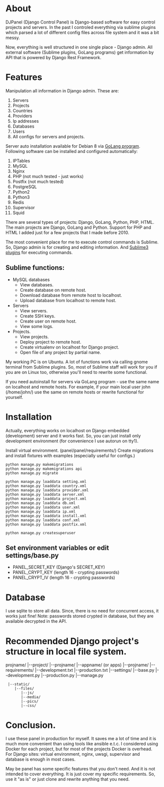 # About

DJPanel (Django Control Panel) is Django-based software for easy control projects and servers.
In the past I controled everything via sublime plugins which parsed a lot of different config files across file system and it was a bit messy.

Now, everything is well structured in one single place - Django admin. All external software (Sublime plugins, GoLang programs) get information by API that is powered by Django Rest Framework.

# Features

Manipulation all information in Django admin. These are:

1. Servers
2. Projects
3. Countries
4. Providers
5. Ip addresses
6. Databases
7. Users
8. All configs for servers and projects.

Server auto installation available for Debian 8 via [GoLang program](https://github.com/vladgr/DCPanel-golang).
Following software can be installed and configured automatically:

1. IPTables
2. MySQL
3. Nginx
4. PHP (not much tested - just works)
5. Postfix (not much tested)
6. PostgreSQL
7. Python2
8. Python3
9. Redis
10. Supervisor
11. Squid

There are several types of projects: Django, GoLang, Python, PHP, HTML. 
The main projects are Django, GoLang and Python. Support for PHP and HTML I added just for a few projects that I made before 2010. 

The most convenient place for me to execute control commands is Sublime. So, Django admin is for creating and editing information.
And [Sublime3 plugins](https://github.com/vladgr/DCPanel-sublime) for executing commands.

## Sublime functions:

* MySQL databases
  * View databases.
  * Create database on remote host.
  * Download database from remote host to localhost.
  * Upload database from localhost to remote host.
* Servers
  * View servers.
  * Create SSH keys.
  * Create user on remote host.
  * View some logs.  
* Projects.
    * View projects.
    * Deploy project to remote host.
    * Create virtualenv on localhost for Django project.
    * Open file of any project by partial name.

My working PC is on Ubuntu. A lot of functions work via calling gnome terminal from Sublime plugins.
So, most of Sublime staff will work for you if you are on Linux too, otherwise you'll need to rewrite some functional.

If you need autoinstall for servers via GoLang program - use the same name on localhost and remote hosts.
For example, if your main local user john (/home/john/) use the same on remote hosts or rewrite functional for yourself.

# Installation

Actually, everything works on localhost on Django embedded (development) server and it works fast.
So, you can just install only development environment (for convenience I use autorun on tty1).

Install virtual environment. (panel/panel/requirements/)
Create migrations and install fixtures with examples (especially useful for configs.)

```
python manage.py makemigrations
python manage.py makemigrations api
python manage.py migrate

python manage.py loaddata setting.xml
python manage.py loaddata country.xml
python manage.py loaddata provider.xml
python manage.py loaddata server.xml
python manage.py loaddata project.xml
python manage.py loaddata db.xml
python manage.py loaddata user.xml
python manage.py loaddata ip.xml
python manage.py loaddata install.xml
python manage.py loaddata conf.xml
python manage.py loaddata postfix.xml

python manage.py createsuperuser
```

## Set environment variables or edit settings/base.py

* PANEL_SECRET_KEY  (Django's SECRET_KEY)
* PANEL_CRYPT_KEY   (length 16 - crypting passwords)
* PANEL_CRYPT_IV    (length 16 - crypting passwords)

# Database

I use sqlite to store all data. Since, there is no need for concurrent access, it works just fine!
Note: passwords stored crypted in database, but they are available decrypted in the API.

# Recommended Django project's structure in local file system.

projname/
  |--project/
     |--projname/
        |--appname/ (or apps)
        |--projname/
           |--requirements/
              |--development.txt
              |--production.txt
           |--settings/
              |--base.py
              |--development.py
              |--production.py
        |--manage.py

     |--static/
        |--files/
           |--js/
           |--media/
           |--pics/
           |--css/


# Conclusion.
I use these panel in production for myself. It saves me a lot of time and it is much more convenient than using tools like ansible e.t.c. I considered using Docker for each project, but for most of the projects Docker is overhead. For Django sites: virtual environment, nginx, uwsgi, supervisor and database is enough in most cases. 

May be panel has some specific features that you don't need. And it is not intended to cover everything.
It is just cover my specific requirements. So, use it "as is" or just clone and rewrite anything that you need.




